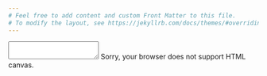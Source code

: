 ```yaml
---
# Feel free to add content and custom Front Matter to this file.
# To modify the layout, see https://jekyllrb.com/docs/themes/#overriding-theme-defaults
---
```

<link rel="stylesheet" href="{{ "/assets/main.css" | relative_url }}">
<link rel="preconnect" href="https://fonts.gstatic.com">
<link href="https://fonts.googleapis.com/css2?family=Source+Code+Pro&display=swap" rel="stylesheet">
<link rel="stylesheet" href="/src/main.css">

<div id="jshContainer">
    <textarea id="jshTextArea" name="jsh">
    </textarea>
    <canvas id="snakeCanvas">
    Sorry, your browser does not support HTML canvas.
    </canvas>
</div>

<script src="src/filesystem.js" type="text/javascript"></script>
<script src="src/shell.js" type="text/javascript"></script>
<script src="src/snake.js" type="text/javascript"></script>